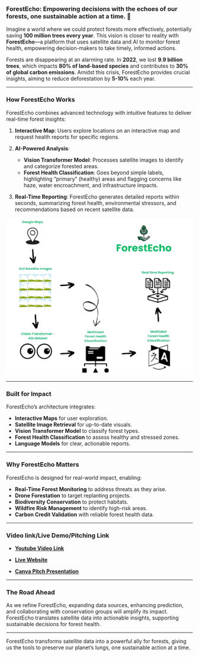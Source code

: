 ### ForestEcho: Empowering decisions with the echoes of our forests, one sustainable action at a time. 🌲

Imagine a world where we could protect forests more effectively, potentially saving **100 million trees every year**. This vision is closer to reality with **ForestEcho**—a platform that uses satellite data and AI to monitor forest health, empowering decision-makers to take timely, informed actions.

Forests are disappearing at an alarming rate. In **2022**, we lost **9.9 billion trees**, which impacts **80% of land-based species** and contributes to **30% of global carbon emissions**. Amidst this crisis, ForestEcho provides crucial insights, aiming to reduce deforestation by **5-10%** each year.

---

### How ForestEcho Works

ForestEcho combines advanced technology with intuitive features to deliver real-time forest insights:

1. **Interactive Map**: Users explore locations on an interactive map and request health reports for specific regions.

2. **AI-Powered Analysis**: 
   - **Vision Transformer Model**: Processes satellite images to identify and categorize forested areas.
   - **Forest Health Classification**: Goes beyond simple labels, highlighting “primary” (healthy) areas and flagging concerns like haze, water encroachment, and infrastructure impacts.

3. **Real-Time Reporting**: ForestEcho generates detailed reports within seconds, summarizing forest health, environmental stressors, and recommendations based on recent satellite data.

<!-- Adding image under the third point -->
<center>
  <img src="architecture.png" alt="Forest Map" style="max-width: 100%;" />
</center>

---

### Built for Impact

ForestEcho’s architecture integrates:
- **Interactive Maps** for user exploration.
- **Satellite Image Retrieval** for up-to-date visuals.
- **Vision Transformer Model** to classify forest types.
- **Forest Health Classification** to assess healthy and stressed zones.
- **Language Models** for clear, actionable reports.

---

### Why ForestEcho Matters

ForestEcho is designed for real-world impact, enabling:
- **Real-Time Forest Monitoring** to address threats as they arise.
- **Drone Forestation** to target replanting projects.
- **Biodiversity Conservation** to protect habitats.
- **Wildfire Risk Management** to identify high-risk areas.
- **Carbon Credit Validation** with reliable forest health data.

---

### Video link/Live Demo/Pitching Link

- **[Youtube Video Link](TODO)**

- **[Live Website](https://www.forestechofi.vercel.app)**

- **[Canva Pitch Presentation](https://www.canva.com/design/DAGWAeHip2I/pbYZtxCAtDe9RpAXMAoA7g/edit)**

---

### The Road Ahead

As we refine ForestEcho, expanding data sources, enhancing prediction, and collaborating with conservation groups will amplify its impact. ForestEcho translates satellite data into actionable insights, supporting sustainable decisions for forest health.

---

ForestEcho transforms satellite data into a powerful ally for forests, giving us the tools to preserve our planet’s lungs, one sustainable action at a time.